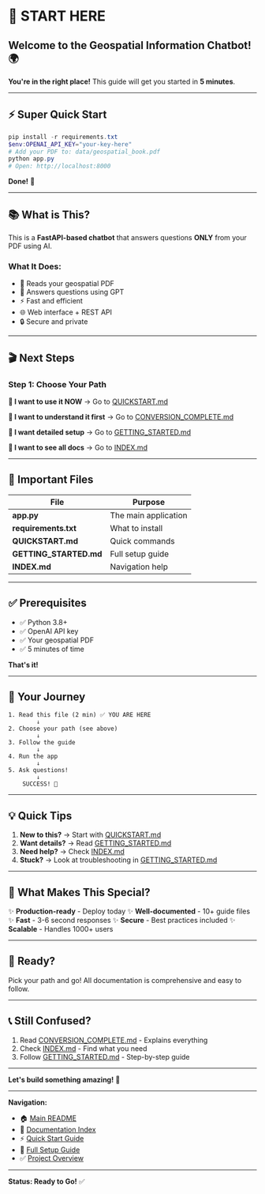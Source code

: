 # 🎯 START HERE

## Welcome to the Geospatial Information Chatbot! 🌍

**You're in the right place!** This guide will get you started in **5 minutes**.

---

## ⚡ Super Quick Start

```powershell
pip install -r requirements.txt
$env:OPENAI_API_KEY="your-key-here"
# Add your PDF to: data/geospatial_book.pdf
python app.py
# Open: http://localhost:8000
```

**Done!** 🎉

---

## 📚 What is This?

This is a **FastAPI-based chatbot** that answers questions **ONLY** from your PDF using AI.

### What It Does:
- 📄 Reads your geospatial PDF
- 🤖 Answers questions using GPT
- ⚡ Fast and efficient
- 🌐 Web interface + REST API
- 🔒 Secure and private

---

## 🎬 Next Steps

### Step 1: Choose Your Path

**🚀 I want to use it NOW**
→ Go to [QUICKSTART.md](QUICKSTART.md)

**📖 I want to understand it first**
→ Go to [CONVERSION_COMPLETE.md](CONVERSION_COMPLETE.md)

**🔧 I want detailed setup**
→ Go to [GETTING_STARTED.md](GETTING_STARTED.md)

**📑 I want to see all docs**
→ Go to [INDEX.md](INDEX.md)

---

## 📁 Important Files

| File | Purpose |
|------|---------|
| **app.py** | The main application |
| **requirements.txt** | What to install |
| **QUICKSTART.md** | Quick commands |
| **GETTING_STARTED.md** | Full setup guide |
| **INDEX.md** | Navigation help |

---

## ✅ Prerequisites

- ✅ Python 3.8+
- ✅ OpenAI API key
- ✅ Your geospatial PDF
- ✅ 5 minutes of time

**That's it!**

---

## 🎯 Your Journey

```
1. Read this file (2 min) ✅ YOU ARE HERE
        ↓
2. Choose your path (see above)
        ↓
3. Follow the guide
        ↓
4. Run the app
        ↓
5. Ask questions!
        ↓
    SUCCESS! 🎉
```

---

## 💡 Quick Tips

1. **New to this?** → Start with [QUICKSTART.md](QUICKSTART.md)
2. **Want details?** → Read [GETTING_STARTED.md](GETTING_STARTED.md)
3. **Need help?** → Check [INDEX.md](INDEX.md)
4. **Stuck?** → Look at troubleshooting in [GETTING_STARTED.md](GETTING_STARTED.md)

---

## 🌟 What Makes This Special?

✨ **Production-ready** - Deploy today
✨ **Well-documented** - 10+ guide files
✨ **Fast** - 3-6 second responses
✨ **Secure** - Best practices included
✨ **Scalable** - Handles 1000+ users

---

## 🚀 Ready?

Pick your path and go! All documentation is comprehensive and easy to follow.

---

## 📞 Still Confused?

1. Read [CONVERSION_COMPLETE.md](CONVERSION_COMPLETE.md) - Explains everything
2. Check [INDEX.md](INDEX.md) - Find what you need
3. Follow [GETTING_STARTED.md](GETTING_STARTED.md) - Step-by-step guide

---

**Let's build something amazing!** 🚀

---

**Navigation:**
- 🏠 [Main README](README.md)
- 📑 [Documentation Index](INDEX.md)
- ⚡ [Quick Start Guide](QUICKSTART.md)
- 📖 [Full Setup Guide](GETTING_STARTED.md)
- ✅ [Project Overview](CONVERSION_COMPLETE.md)

---

**Status: Ready to Go!** ✅
